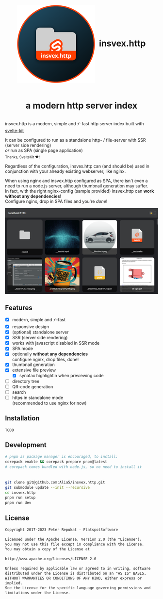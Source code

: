<div style="display: grid; grid-template-rows: auto auto; place-items: center; width: 100%">
<h1 align="center"><img align="center" src="insvex.http.png?raw=true" width="256" height="256" alt="insveX.http Logo" />&nbsp;&nbsp;insvex.http</h1>
<h1 align="center">a modern http server index</h1>
</div>

insvex.http is a modern, simple and ⚡-fast http server index built with [svelte](https://svelte.dev)[-kit](https://kit.svelte.dev)

It can be configured to run as a standalone http- / file-server with SSR (server side rendering)  
*or* run as SPA (single page application)  
<sub>Thanks, SvelteKit ❤️!</sub>

Regardless of the configuration, insvex.http can (and should be) used in conjunction with your already existing webserver, like nginx.

When using nginx and insvex.http configured as SPA, there isn't even a need to run a node.js server, although thumbnail generation may suffer.  
In fact, with the right nginx-config (sample provided) insvex.http can **work without any dependencies**!  
Configure nginx, drop in SPA files and you're *done*!

![screenshot](screenie.png?raw=true)
## Features

- [x] modern, simple and ⚡-fast
- [x] responsive design
- [x] (optional) standalone server
- [x] SSR (server side rendering)
- [x] works with javascript disabled in SSR mode
- [x] SPA mode
- [x] optionally **without any dependencies**  
  configure nginx, drop files, done!
- [x] thumbnail generation
- [x] extensive file preview
  - [x] synatax highlightin when previewing code
- [ ] directory tree
- [ ] QR-code generation
- [ ] search
- [ ] http**s** in standalone mode  
  (recommended to use nginx for now)

## Installation

```
TODO
```

## Development

```bash
# pnpm as package manager is encouraged, to install:
corepack enable && corepack prepare pnpm@latest
# corepack comes bundled with node.js, so no need to install it


git clone git@github.com:Alia5/insvex.http.git
git submodule update --init --recursive
cd insvex.http
pnpm run setup
pnpm run dev
```

## License

```license
Copyright 2017-2023 Peter Repukat - FlatspotSoftware

Licensed under the Apache License, Version 2.0 (the "License");
you may not use this file except in compliance with the License.
You may obtain a copy of the License at

http://www.apache.org/licenses/LICENSE-2.0

Unless required by applicable law or agreed to in writing, software
distributed under the License is distributed on an "AS IS" BASIS,
WITHOUT WARRANTIES OR CONDITIONS OF ANY KIND, either express or implied.
See the License for the specific language governing permissions and
limitations under the License.
```

